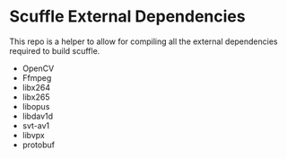 # Scuffle External Dependencies

This repo is a helper to allow for compiling all the external dependencies required to build scuffle.

- OpenCV
- Ffmpeg
- libx264
- libx265
- libopus
- libdav1d
- svt-av1
- libvpx
- protobuf


